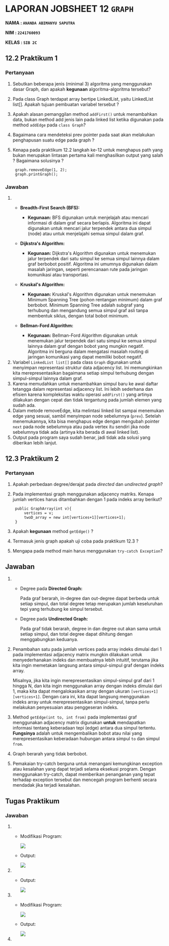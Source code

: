 # LAPORAN JOBSHEET 12 `GRAPH`
**NAMA  : `ANANDA ABIMANYU SAPUTRA`**

**NIM   : `2241760093`**

**KELAS : `SIB 2C`**

## 12.2 Praktikum 1
### Pertanyaan
1. Sebutkan beberapa jenis (minimal 3) algoritma yang menggunakan dasar Graph, dan apakah **kegunaan** algoritma-algoritma tersebut?
2. Pada class Graph terdapat array bertipe LinkedList, yaitu LinkedList list[]. Apakah tujuan pembuatan variabel tersebut ? 
3. Apakah alasan pemanggilan method `addFirst()` untuk menambahkan data, bukan method add jenis lain pada linked list ketika digunakan pada method `addEdge` pada `class Graph`?
4. Bagaimana cara mendeteksi prev pointer pada saat akan melakukan penghapusan suatu edge pada graph ?
5. Kenapa pada praktikum 12.2 langkah ke-12 untuk menghapus path yang bukan merupakan lintasan pertama kali menghasilkan output yang salah ? Bagaimana solusinya ?

        graph.removeEdge(1, 2);
        graph.printGraph();

### Jawaban
1. * **Breadth-First Search (BFS):**
        * **Kegunaan:** BFS digunakan untuk menjelajah atau mencari informasi di dalam graf secara berlapis. Algoritma ini dapat digunakan untuk mencari jalur terpendek antara dua simpul (node) atau untuk menjelajahi semua simpul dalam graf.

    * **Dijkstra's Algorithm:**
        * **Kegunaan:** Dijkstra's Algorithm digunakan untuk menemukan jalur terpendek dari satu simpul ke semua simpul lainnya dalam graf berbobot positif. Algoritma ini umumnya digunakan dalam masalah jaringan, seperti perencanaan rute pada jaringan komunikasi atau transportasi.

    * **Kruskal's Algorithm:**
        * **Kegunaan:** Kruskal's Algorithm digunakan untuk menemukan Minimum Spanning Tree (pohon rentangan minimum) dalam graf berbobot. Minimum Spanning Tree adalah subgraf yang terhubung dan mengandung semua simpul graf asli tanpa membentuk siklus, dengan total bobot minimum.

    * **Bellman-Ford Algorithm:**
        * **Kegunaan:** Bellman-Ford Algorithm digunakan untuk menemukan jalur terpendek dari satu simpul ke semua simpul lainnya dalam graf dengan bobot yang mungkin negatif. Algoritma ini berguna dalam mengatasi masalah routing di jaringan komunikasi yang dapat memiliki bobot negatif.
2. Variabel `LinkedList list[]` pada class `Graph` digunakan untuk menyimpan representasi struktur data adjacency list. Ini memungkinkan kita merepresentasikan bagaimana setiap simpul terhubung dengan simpul-simpul lainnya dalam graf.
3. Karena memudahkan untuk menambahkan simpul baru ke awal daftar tetangga dalam representasi adjacency list. Ini lebih sederhana dan efisien karena kompleksitas waktu operasi `addFirst()` yang artinya dilakukan dengan cepat dan tidak tergantung pada jumlah elemen yang sudah ada.
4. Dalam metode removeEdge, kita melintasi linked list sampai menemukan edge yang sesuai, sambil menyimpan node sebelumnya (`prev`). Setelah menemukannya, kita bisa menghapus edge dengan mengubah pointer `next` pada node sebelumnya atau pada vertex itu sendiri jika node sebelumnya tidak ada (artinya kita berada di awal linked list).
5. Output pada program saya sudah benar, jadi tidak ada solusi yang diberikan lebih lanjut.

## 12.3 Praktikum 2
### Pertanyaan
1. Apakah perbedaan degree/derajat pada *directed* dan *undirected graph*?
2. Pada implementasi graph menggunakan adjacency matriks. Kenapa jumlah vertices harus ditambahkan dengan 1 pada indeks array berikut?
        
        public GraphArray(int v){
            vertices = v;
            twoD_array = new int[vertices+1][vertices+1];
        }
3. Apakah **kegunaan** method `getEdge()` ?
4. Termasuk jenis graph apakah uji coba pada praktikum 12.3 ?
5. Mengapa pada method main harus menggunakan `try-catch Exception`?


## Jawaban
1. * Degree pada **Directed Graph:**
    
        Pada graf berarah, in-degree dan out-degree dapat berbeda untuk setiap simpul, dan total degree tetap merupakan jumlah keseluruhan tepi yang terhubung ke simpul tersebut.
    * Degree pada **Undirected Graph:**
    
        Pada graf tidak berarah, degree in dan degree out akan sama untuk setiap simpul, dan total degree dapat dihitung dengan menggabungkan keduanya.
2. Penambahan satu pada jumlah vertices pada array indeks dimulai dari 1 pada implementasi adjacency matrix mungkin dilakukan untuk menyederhanakan indeks dan membuatnya lebih intuitif, terutama jika kita ingin memetakan langsung antara simpul-simpul graf dengan indeks array.

    Misalnya, jika kita ingin merepresentasikan simpul-simpul graf dari 1 hingga N, dan kita ingin menggunakan array dengan indeks dimulai dari 1, maka kita dapat mengalokasikan array dengan ukuran `[vertices+1][vertices+1]`. Dengan cara ini, kita dapat langsung menggunakan indeks array untuk merepresentasikan simpul-simpul, tanpa perlu melakukan penyesuaian atau penggeseran indeks.
3. Method `getEdge(int to, int from)` pada implementasi graf menggunakan adjacency matrix digunakan **untuk** mendapatkan informasi tentang keberadaan tepi (edge) antara dua simpul tertentu. **Fungsinya** adalah untuk mengembalikan bobot atau nilai yang merepresentasikan keberadaan hubungan antara simpul `to` dan simpul `from`.
4. Graph berarah yang tidak berbobot.
5. Pemakaian try-catch berguna untuk menangani kemungkinan exception atau kesalahan yang dapat terjadi selama eksekusi program. Dengan menggunakan try-catch, dapat memberikan penanganan yang tepat terhadap exception tersebut dan mencegah program berhenti secara mendadak jika terjadi kesalahan.

## Tugas Praktikum
### Jawaban
1. * Modifikasi Program:

        <img src="modiftgs1.png">
    
    * Output:
    
        <img src="outtgs1.png">
2. * Output:
    
        <img src="outtgs2.png">
3. * Modifikasi Program:

        <img src="modiftgs3.png">
    
    * Output:
    
        <img src="outtgs3.png">
4. 
